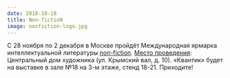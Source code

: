 ```yaml
---
date: 2018-10-18
title: Non-fictioN
image: nonfiction-logo.jpg
---
```


С 28 ноября по 2 декабря в Москве пройдёт Международная ярмарка интеллектуальной литературы [non-fiction](http://www.moscowbookfair.ru/). [Место проведения](http://www.moscowbookfair.ru/rus/posetitelyam.html): Центральный дом художника (ул. Крымский вал, д. 10). «Квантик» будет на выставке в зале №18 на 3-м этаже, стенд 18-21. Приходите!
